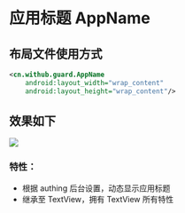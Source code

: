 # 应用标题 AppName

## 布局文件使用方式

```xml
<cn.withub.guard.AppName
    android:layout_width="wrap_content"
    android:layout_height="wrap_content"/>
```

## 效果如下

![](./images/app_name.png)

### 特性：
* 根据 authing 后台设置，动态显示应用标题
* 继承至 TextView，拥有 TextView 所有特性

<br>
